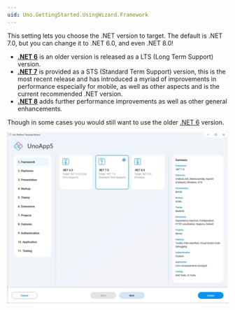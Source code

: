 ```yaml
---
uid: Uno.GettingStarted.UsingWizard.Framework
---
```


This setting lets you choose the .NET version to target. The default is .NET 7.0, but you can change it to .NET 6.0, and even .NET 8.0!

- [**.NET 6**](https://learn.microsoft.com/en-us/dotnet/core/whats-new/dotnet-7) is an older version is released as a LTS (Long Term Support) version.
- [**.NET 7**](https://learn.microsoft.com/en-us/dotnet/core/whats-new/dotnet-7) is provided as a STS (Standard Term Support) version, this is the most recent release and has introduced a myriad of improvements in performance especially for mobile, as well as other aspects and is the current recommended .NET version.  
- [**.NET 8**](https://learn.microsoft.com/en-us/dotnet/core/whats-new/dotnet-8) adds further performance improvements as well as other general enhancements.

Though in some cases you would still want to use the older [.NET 6](https://learn.microsoft.com/en-us/dotnet/core/whats-new/dotnet-6) version.

![](assets/framework.jpg)
